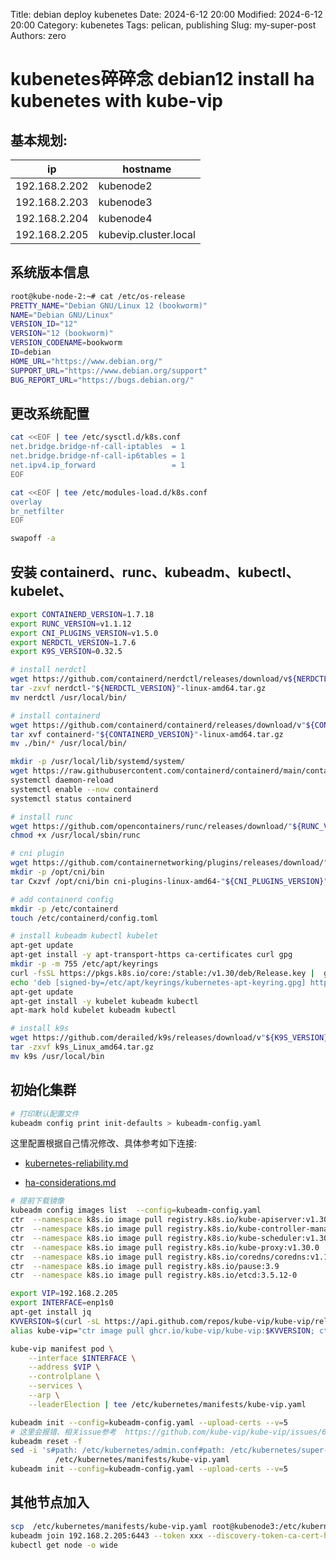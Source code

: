 Title: debian deploy kubenetes 
Date: 2024-6-12 20:00
Modified: 2024-6-12 20:00
Category: kubenetes
Tags: pelican, publishing
Slug: my-super-post
Authors: zero

# kubenetes碎碎念 debian12 install  ha kubenetes with kube-vip 

## 基本规划:

|    ip    | hostname |
| -------- | ------- |
| 192.168.2.202 | kubenode2 |
| 192.168.2.203 | kubenode3 |
| 192.168.2.204 | kubenode4 | 
| 192.168.2.205 | kubevip.cluster.local | 

## 系统版本信息
```sh
root@kube-node-2:~# cat /etc/os-release
PRETTY_NAME="Debian GNU/Linux 12 (bookworm)"
NAME="Debian GNU/Linux"
VERSION_ID="12"
VERSION="12 (bookworm)"
VERSION_CODENAME=bookworm
ID=debian
HOME_URL="https://www.debian.org/"
SUPPORT_URL="https://www.debian.org/support"
BUG_REPORT_URL="https://bugs.debian.org/"
```

## 更改系统配置
```sh
cat <<EOF | tee /etc/sysctl.d/k8s.conf
net.bridge.bridge-nf-call-iptables  = 1
net.bridge.bridge-nf-call-ip6tables = 1
net.ipv4.ip_forward                 = 1
EOF

cat <<EOF | tee /etc/modules-load.d/k8s.conf
overlay
br_netfilter
EOF

swapoff -a
```

## 安装 containerd、runc、kubeadm、kubectl、kubelet、
```sh
export CONTAINERD_VERSION=1.7.18
export RUNC_VERSION=v1.1.12
export CNI_PLUGINS_VERSION=v1.5.0
export NERDCTL_VERSION=1.7.6
export K9S_VERSION=0.32.5

# install nerdctl
wget https://github.com/containerd/nerdctl/releases/download/v${NERDCTL_VERSION}/nerdctl-"${NERDCTL_VERSION}"-linux-amd64.tar.gz
tar -zxvf nerdctl-"${NERDCTL_VERSION}"-linux-amd64.tar.gz
mv nerdctl /usr/local/bin/

# install containerd
wget https://github.com/containerd/containerd/releases/download/v"${CONTAINERD_VERSION}"/containerd-"${CONTAINERD_VERSION}"-linux-amd64.tar.gz
tar xvf containerd-"${CONTAINERD_VERSION}"-linux-amd64.tar.gz
mv ./bin/* /usr/local/bin/

mkdir -p /usr/local/lib/systemd/system/
wget https://raw.githubusercontent.com/containerd/containerd/main/containerd.service -O "/usr/local/lib/systemd/system/containerd.service"
systemctl daemon-reload
systemctl enable --now containerd
systemctl status containerd

# install runc
wget https://github.com/opencontainers/runc/releases/download/"${RUNC_VERSION}"/runc.amd64 -O "/usr/local/sbin/runc"
chmod +x /usr/local/sbin/runc

# cni plugin
wget https://github.com/containernetworking/plugins/releases/download/"${CNI_PLUGINS_VERSION}"/cni-plugins-linux-amd64-"${CNI_PLUGINS_VERSION}".tgz
mkdir -p /opt/cni/bin
tar Cxzvf /opt/cni/bin cni-plugins-linux-amd64-"${CNI_PLUGINS_VERSION}".tgz

# add containerd config 
mkdir -p /etc/containerd
touch /etc/containerd/config.toml

# install kubeadm kubectl kubelet 
apt-get update
apt-get install -y apt-transport-https ca-certificates curl gpg
mkdir -p -m 755 /etc/apt/keyrings
curl -fsSL https://pkgs.k8s.io/core:/stable:/v1.30/deb/Release.key |  gpg --dearmor -o /etc/apt/keyrings/kubernetes-apt-keyring.gpg
echo 'deb [signed-by=/etc/apt/keyrings/kubernetes-apt-keyring.gpg] https://pkgs.k8s.io/core:/stable:/v1.30/deb/ /' |  tee /etc/apt/sources.list.d/kubernetes.list
apt-get update
apt-get install -y kubelet kubeadm kubectl
apt-mark hold kubelet kubeadm kubectl

# install k9s 
wget https://github.com/derailed/k9s/releases/download/v"${K9S_VERSION}"/k9s_Linux_amd64.tar.gz
tar -zxvf k9s_Linux_amd64.tar.gz
mv k9s /usr/local/bin
```

## 初始化集群
```sh
# 打印默认配置文件
kubeadm config print init-defaults > kubeadm-config.yaml
```
这里配置根据自己情况修改、具体参考如下连接:

  - [kubernetes-reliability.md](https://github.com/kubernetes-sigs/kubespray/blob/b77f2075128397cda7165e31f930e0f2b6ffe535/docs/kubernetes-reliability.md)

  - [ha-considerations.md](https://github.com/kubernetes/kubeadm/blob/main/docs/ha-considerations.md)

```sh
# 提前下载镜像
kubeadm config images list  --config=kubeadm-config.yaml
ctr  --namespace k8s.io image pull registry.k8s.io/kube-apiserver:v1.30.0
ctr  --namespace k8s.io image pull registry.k8s.io/kube-controller-manager:v1.30.0
ctr  --namespace k8s.io image pull registry.k8s.io/kube-scheduler:v1.30.0
ctr  --namespace k8s.io image pull registry.k8s.io/kube-proxy:v1.30.0
ctr  --namespace k8s.io image pull registry.k8s.io/coredns/coredns:v1.11.1
ctr  --namespace k8s.io image pull registry.k8s.io/pause:3.9
ctr  --namespace k8s.io image pull registry.k8s.io/etcd:3.5.12-0

export VIP=192.168.2.205
export INTERFACE=enp1s0
apt-get install jq 
KVVERSION=$(curl -sL https://api.github.com/repos/kube-vip/kube-vip/releases | jq -r ".[0].name")
alias kube-vip="ctr image pull ghcr.io/kube-vip/kube-vip:$KVVERSION; ctr run --rm --net-host ghcr.io/kube-vip/kube-vip:$KVVERSION vip /kube-vip"

kube-vip manifest pod \
    --interface $INTERFACE \
    --address $VIP \
    --controlplane \
    --services \
    --arp \
    --leaderElection | tee /etc/kubernetes/manifests/kube-vip.yaml

kubeadm init --config=kubeadm-config.yaml --upload-certs --v=5
# 这里会报错、相关issue参考  https://github.com/kube-vip/kube-vip/issues/684、更改下kube-vip配置重新初始化即可、reset之后上面kube-vip的要重新跑一下
kubeadm reset -f
sed -i 's#path: /etc/kubernetes/admin.conf#path: /etc/kubernetes/super-admin.conf#' \
          /etc/kubernetes/manifests/kube-vip.yaml
kubeadm init --config=kubeadm-config.yaml --upload-certs --v=5
```

## 其他节点加入
```sh
scp  /etc/kubernetes/manifests/kube-vip.yaml root@kubenode3:/etc/kubernetes/manifests
kubeadm join 192.168.2.205:6443 --token xxx --discovery-token-ca-cert-hash sha256:xxx  --control-plane --certificate-key xxx --v=5
kubectl get node -o wide 
```

